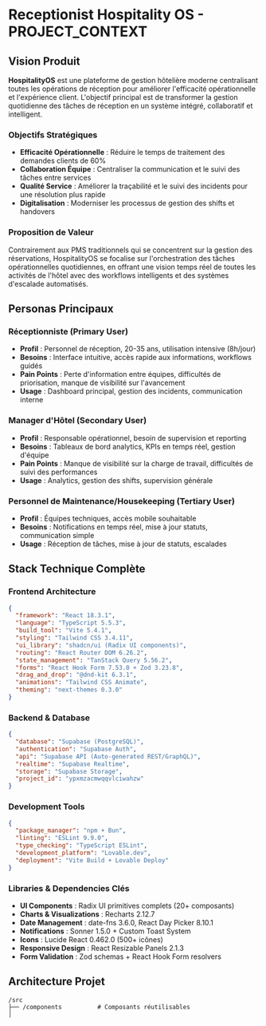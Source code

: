 # Receptionist Hospitality OS - PROJECT_CONTEXT

## Vision Produit

**HospitalityOS** est une plateforme de gestion hôtelière moderne centralisant toutes les opérations de réception pour améliorer l'efficacité opérationnelle et l'expérience client. L'objectif principal est de transformer la gestion quotidienne des tâches de réception en un système intégré, collaboratif et intelligent.

### Objectifs Stratégiques
- **Efficacité Opérationnelle** : Réduire le temps de traitement des demandes clients de 60%
- **Collaboration Équipe** : Centraliser la communication et le suivi des tâches entre services
- **Qualité Service** : Améliorer la traçabilité et le suivi des incidents pour une résolution plus rapide
- **Digitalisation** : Moderniser les processus de gestion des shifts et handovers

### Proposition de Valeur
Contrairement aux PMS traditionnels qui se concentrent sur la gestion des réservations, HospitalityOS se focalise sur l'orchestration des tâches opérationnelles quotidiennes, en offrant une vision temps réel de toutes les activités de l'hôtel avec des workflows intelligents et des systèmes d'escalade automatisés.

## Personas Principaux

### Réceptionniste (Primary User)
- **Profil** : Personnel de réception, 20-35 ans, utilisation intensive (8h/jour)
- **Besoins** : Interface intuitive, accès rapide aux informations, workflows guidés
- **Pain Points** : Perte d'information entre équipes, difficultés de priorisation, manque de visibilité sur l'avancement
- **Usage** : Dashboard principal, gestion des incidents, communication interne

### Manager d'Hôtel (Secondary User)
- **Profil** : Responsable opérationnel, besoin de supervision et reporting
- **Besoins** : Tableaux de bord analytics, KPIs en temps réel, gestion d'équipe
- **Pain Points** : Manque de visibilité sur la charge de travail, difficultés de suivi des performances
- **Usage** : Analytics, gestion des shifts, supervision générale

### Personnel de Maintenance/Housekeeping (Tertiary User)
- **Profil** : Équipes techniques, accès mobile souhaitable
- **Besoins** : Notifications en temps réel, mise à jour statuts, communication simple
- **Usage** : Réception de tâches, mise à jour de statuts, escalades

## Stack Technique Complète

### Frontend Architecture
```json
{
  "framework": "React 18.3.1",
  "language": "TypeScript 5.5.3",
  "build_tool": "Vite 5.4.1",
  "styling": "Tailwind CSS 3.4.11",
  "ui_library": "shadcn/ui (Radix UI components)",
  "routing": "React Router DOM 6.26.2",
  "state_management": "TanStack Query 5.56.2",
  "forms": "React Hook Form 7.53.0 + Zod 3.23.8",
  "drag_and_drop": "@dnd-kit 6.3.1",
  "animations": "Tailwind CSS Animate",
  "theming": "next-themes 0.3.0"
}
```

### Backend & Database
```json
{
  "database": "Supabase (PostgreSQL)",
  "authentication": "Supabase Auth",
  "api": "Supabase API (Auto-generated REST/GraphQL)",
  "realtime": "Supabase Realtime",
  "storage": "Supabase Storage",
  "project_id": "ypxmzacmwqqvlciwahzw"
}
```

### Development Tools
```json
{
  "package_manager": "npm + Bun",
  "linting": "ESLint 9.9.0",
  "type_checking": "TypeScript ESLint",
  "development_platform": "Lovable.dev",
  "deployment": "Vite Build + Lovable Deploy"
}
```

### Libraries & Dependencies Clés
- **UI Components** : Radix UI primitives complets (20+ composants)
- **Charts & Visualizations** : Recharts 2.12.7
- **Date Management** : date-fns 3.6.0, React Day Picker 8.10.1
- **Notifications** : Sonner 1.5.0 + Custom Toast System
- **Icons** : Lucide React 0.462.0 (500+ icônes)
- **Responsive Design** : React Resizable Panels 2.1.3
- **Form Validation** : Zod schemas + React Hook Form resolvers

## Architecture Projet

```
/src
├── /components          # Composants réutilisables
│
